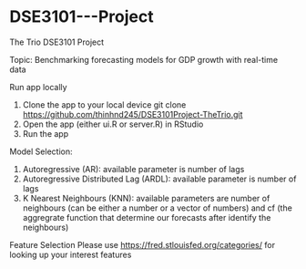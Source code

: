 # DSE3101---Project
The Trio DSE3101 Project

Topic: Benchmarking forecasting models for GDP growth with real-time data

Run app locally
1. Clone the app to your local device
git clone https://github.com/thinhnd245/DSE3101Project-TheTrio.git
2. Open the app (either ui.R or server.R) in RStudio
3. Run the app

Model Selection:
1. Autoregressive (AR): available parameter is number of lags
2. Autoregressive Distributed Lag (ARDL): available parameter is number of lags
3. K Nearest Neighbours (KNN): available parameters are number of neighbours (can be either a number or a vector of numbers) and cf (the aggregrate function that determine our forecasts after identify the neighbours)


Feature Selection
Please use https://fred.stlouisfed.org/categories/ for looking up your interest features
